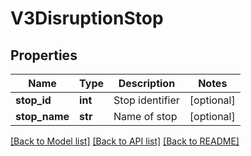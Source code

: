 # V3DisruptionStop

## Properties
Name | Type | Description | Notes
------------ | ------------- | ------------- | -------------
**stop_id** | **int** | Stop identifier | [optional] 
**stop_name** | **str** | Name of stop | [optional] 

[[Back to Model list]](../README.md#documentation-for-models) [[Back to API list]](../README.md#documentation-for-api-endpoints) [[Back to README]](../README.md)


